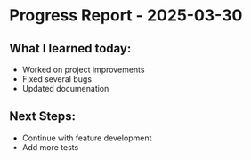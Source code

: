 # Progress Report - 2025-03-30
## What I learned today:
- Worked on project improvements
- Fixed several bugs
- Updated documenation

## Next Steps:
- Continue with feature development
- Add more tests
